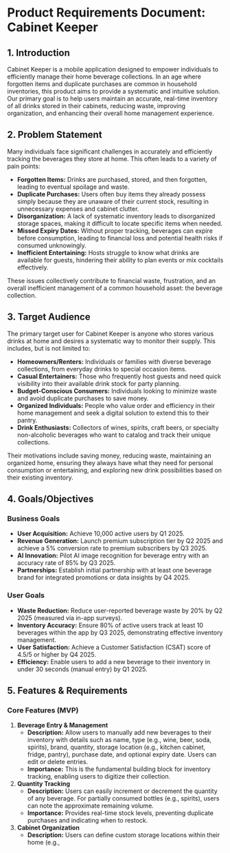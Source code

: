 # Product Requirements Document: Cabinet Keeper

## 1. Introduction

Cabinet Keeper is a mobile application designed to empower individuals to efficiently manage their home beverage collections. In an age where forgotten items and duplicate purchases are common in household inventories, this product aims to provide a systematic and intuitive solution. Our primary goal is to help users maintain an accurate, real-time inventory of all drinks stored in their cabinets, reducing waste, improving organization, and enhancing their overall home management experience.

## 2. Problem Statement

Many individuals face significant challenges in accurately and efficiently tracking the beverages they store at home. This often leads to a variety of pain points:

*   **Forgotten Items:** Drinks are purchased, stored, and then forgotten, leading to eventual spoilage and waste.
*   **Duplicate Purchases:** Users often buy items they already possess simply because they are unaware of their current stock, resulting in unnecessary expenses and cabinet clutter.
*   **Disorganization:** A lack of systematic inventory leads to disorganized storage spaces, making it difficult to locate specific items when needed.
*   **Missed Expiry Dates:** Without proper tracking, beverages can expire before consumption, leading to financial loss and potential health risks if consumed unknowingly.
*   **Inefficient Entertaining:** Hosts struggle to know what drinks are available for guests, hindering their ability to plan events or mix cocktails effectively.

These issues collectively contribute to financial waste, frustration, and an overall inefficient management of a common household asset: the beverage collection.

## 3. Target Audience

The primary target user for Cabinet Keeper is anyone who stores various drinks at home and desires a systematic way to monitor their supply. This includes, but is not limited to:

*   **Homeowners/Renters:** Individuals or families with diverse beverage collections, from everyday drinks to special occasion items.
*   **Casual Entertainers:** Those who frequently host guests and need quick visibility into their available drink stock for party planning.
*   **Budget-Conscious Consumers:** Individuals looking to minimize waste and avoid duplicate purchases to save money.
*   **Organized Individuals:** People who value order and efficiency in their home management and seek a digital solution to extend this to their pantry.
*   **Drink Enthusiasts:** Collectors of wines, spirits, craft beers, or specialty non-alcoholic beverages who want to catalog and track their unique collections.

Their motivations include saving money, reducing waste, maintaining an organized home, ensuring they always have what they need for personal consumption or entertaining, and exploring new drink possibilities based on their existing inventory.

## 4. Goals/Objectives

### Business Goals

*   **User Acquisition:** Achieve 10,000 active users by Q1 2025.
*   **Revenue Generation:** Launch premium subscription tier by Q2 2025 and achieve a 5% conversion rate to premium subscribers by Q3 2025.
*   **AI Innovation:** Pilot AI image recognition for beverage entry with an accuracy rate of 85% by Q3 2025.
*   **Partnerships:** Establish initial partnership with at least one beverage brand for integrated promotions or data insights by Q4 2025.

### User Goals

*   **Waste Reduction:** Reduce user-reported beverage waste by 20% by Q2 2025 (measured via in-app surveys).
*   **Inventory Accuracy:** Ensure 80% of active users track at least 10 beverages within the app by Q3 2025, demonstrating effective inventory management.
*   **User Satisfaction:** Achieve a Customer Satisfaction (CSAT) score of 4.5/5 or higher by Q4 2025.
*   **Efficiency:** Enable users to add a new beverage to their inventory in under 30 seconds (manual entry) by Q1 2025.

## 5. Features & Requirements

### Core Features (MVP)

1.  **Beverage Entry & Management**
    *   **Description:** Allow users to manually add new beverages to their inventory with details such as name, type (e.g., wine, beer, soda, spirits), brand, quantity, storage location (e.g., kitchen cabinet, fridge, pantry), purchase date, and optional expiry date. Users can edit or delete entries.
    *   **Importance:** This is the fundamental building block for inventory tracking, enabling users to digitize their collection.
2.  **Quantity Tracking**
    *   **Description:** Users can easily increment or decrement the quantity of any beverage. For partially consumed bottles (e.g., spirits), users can note the approximate remaining volume.
    *   **Importance:** Provides real-time stock levels, preventing duplicate purchases and indicating when to restock.
3.  **Cabinet Organization**
    *   **Description:** Users can define custom storage locations within their home (e.g., 